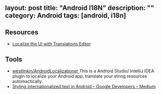 layout: post
title: "Android I18N"
description: ""
category: Android
tags: [android, i18n]
---

## Resources

- [Localize the UI with Translations Editor](https://developer.android.com/studio/write/translations-editor.html#resources)

## Tools

- [westlinkin/AndroidLocalizationer ](https://github.com/westlinkin/AndroidLocalizationer) This is a Android Studio/ IntelliJ IDEA plugin to localize your Android app, translate your string resources automactically.
- [Styling internationalized text in Android – Google Developers – Medium](https://medium.com/google-developers/styling-internationalized-text-in-android-f99759fb7b8f)
